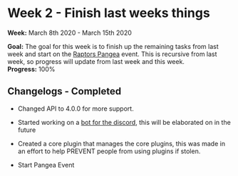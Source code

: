 # Week 2 - Finish last weeks things
**Week:** March 8th 2020 - March 15th 2020

**Goal:** The goal for this week is to finish up the remaining tasks from last week and start on the [Raptors Pangea](https://github.com/RaptorsMC/Development/issues/4) event. This is recursive from last week, so progress will update from last week and this week.<br />
**Progress:** 100%

## Changelogs - Completed
  + Changed API to 4.0.0 for more support.
  + Started working on a [bot for the discord](https://github.com/RaptorsMC/Development/projects/1), this will be elaborated on in the future
  + Created a core plugin that manages the core plugins, this was made in an effort to help PREVENT people from using plugins if stolen.

  + Start Pangea Event
